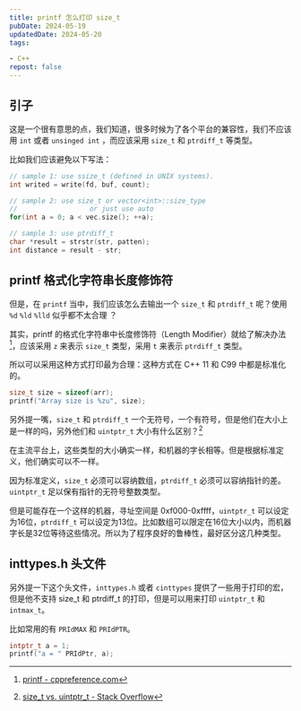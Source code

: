 ```yaml
---
title: printf 怎么打印 size_t
pubDate: 2024-05-19
updatedDate: 2024-05-20
tags:

- C++
repost: false
---
```


## 引子

这是一个很有意思的点，我们知道，很多时候为了各个平台的兼容性，我们不应该用 `int` 或者 `unsinged int` ，而应该采用 `size_t` 和 `ptrdiff_t` 等类型。

比如我们应该避免以下写法：

```cpp
// sample 1: use ssize_t (defined in UNIX systems).
int writed = write(fd, buf, count);

// sample 2: use size_t or vector<int>::size_type
//                  or just use auto
for(int a = 0; a < vec.size(); ++a);

// sample 3: use ptrdiff_t
char *result = strstr(str, patten);
int distance = result - str;
```

## printf 格式化字符串长度修饰符

但是，在 `printf` 当中，我们应该怎么去输出一个 `size_t` 和 `ptrdiff_t` 呢？使用 `%d` `%ld` `%lld` 似乎都不太合理 ？

其实，printf 的格式化字符串中长度修饰符（Length Modifier）就给了解决办法[^1]，应该采用 `z` 来表示 `size_t` 类型，采用 `t` 来表示 `ptrdiff_t` 类型。

所以可以采用这种方式打印最为合理：这种方式在 C++ 11 和 C99 中都是标准化的。

```cpp
size_t size = sizeof(arr);
printf("Array size is %zu", size);
```



另外提一嘴，`size_t` 和 `ptrdiff_t` 一个无符号，一个有符号，但是他们在大小上是一样的吗，另外他们和 `uintptr_t` 大小有什么区别？[^2]

在主流平台上，这些类型的大小确实一样，和机器的字长相等。但是根据标准定义，他们确实可以不一样。

因为标准定义，`size_t` 必须可以容纳数组，`ptrdiff_t` 必须可以容纳指针的差。`uintptr_t` 足以保有指针的无符号整数类型。

但是可能存在一个这样的机器，寻址空间是 0xf000-0xffff，`uintptr_t` 可以设定为16位，`ptrdiff_t` 可以设定为13位。比如数组可以限定在16位大小以内，而机器字长是32位等待这些情况。所以为了程序良好的鲁棒性，最好区分这几种类型。



## inttypes.h 头文件

另外提一下这个头文件，`inttypes.h` 或者 `cinttypes` 提供了一些用于打印的宏，但是他不支持 size_t 和 ptrdiff_t 的打印，但是可以用来打印 `uintptr_t` 和 `intmax_t`。

比如常用的有 `PRIdMAX` 和 `PRIdPTR`。

```cpp
intptr_t a = 1;
printf("a = " PRIdPtr, a);
```





[^1]: [printf - cppreference.com](https://en.cppreference.com/w/cpp/io/c/fprintf)

[^2]: [size_t vs. uintptr_t - Stack Overflow](https://stackoverflow.com/questions/1464174/size-t-vs-uintptr-t)
